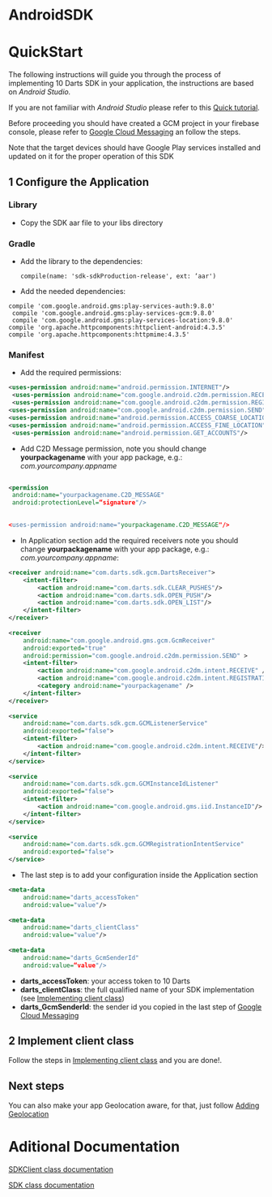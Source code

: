 # AndroidSDK

# QuickStart

The following instructions will guide you through the process of implementing 10 Darts SDK in your application, the instructions are based on _Android Studio._

If you are not familiar with _Android Studio_ please refer to this [Quick tutorial](doc/app.md).
 
Before proceeding you should have created a GCM project in your firebase console, please refer to [Google Cloud Messaging](doc/gcm.md) an follow the steps.

Note that the target devices should have Google Play services installed and updated on it for the proper operation of this SDK

## 1 Configure the Application
### Library
* Copy the SDK aar file to your libs directory
### Gradle
* Add the library to the dependencies:

    `compile(name: 'sdk-sdkProduction-release', ext: ‘aar')`

* Add the needed dependencies:

~~~
compile 'com.google.android.gms:play-services-auth:9.8.0'
 compile 'com.google.android.gms:play-services-gcm:9.8.0'
 compile 'com.google.android.gms:play-services-location:9.8.0' 
compile 'org.apache.httpcomponents:httpclient-android:4.3.5' 
compile 'org.apache.httpcomponents:httpmime:4.3.5'
~~~

### Manifest

* Add the required permissions:
~~~XML
<uses-permission android:name="android.permission.INTERNET"/>
 <uses-permission android:name="com.google.android.c2dm.permission.RECEIVE"/>
 <uses-permission android:name="com.google.android.c2dm.permission.REGISTER"/> 
<uses-permission android:name="com.google.android.c2dm.permission.SEND"/> 
<uses-permission android:name="android.permission.ACCESS_COARSE_LOCATION"/> 
<uses-permission android:name="android.permission.ACCESS_FINE_LOCATION"/>
 <uses-permission android:name="android.permission.GET_ACCOUNTS"/>
~~~

* Add C2D Message permission, note  you should change **yourpackagename** with your app package, e.g.: _com.yourcompany.appname_
~~~XML

<permission
 android:name="yourpackagename.C2D_MESSAGE"
 android:protectionLevel=“signature"/>

 
<uses-permission android:name="yourpackagename.C2D_MESSAGE"/>

~~~

* In Application section add the required receivers note  you should change **yourpackagename** with your app package, e.g.: _com.yourcompany.appname_:

~~~XML
<receiver android:name="com.darts.sdk.gcm.DartsReceiver">
    <intent-filter>
        <action android:name="com.darts.sdk.CLEAR_PUSHES"/>
        <action android:name="com.darts.sdk.OPEN_PUSH"/>
        <action android:name="com.darts.sdk.OPEN_LIST"/>
    </intent-filter>
</receiver>
    
<receiver
    android:name="com.google.android.gms.gcm.GcmReceiver"
    android:exported="true"
    android:permission="com.google.android.c2dm.permission.SEND" >
    <intent-filter>
        <action android:name="com.google.android.c2dm.intent.RECEIVE" />
        <action android:name="com.google.android.c2dm.intent.REGISTRATION" />
        <category android:name="yourpackagename" />
    </intent-filter>
</receiver>
    
<service
    android:name="com.darts.sdk.gcm.GCMListenerService"
    android:exported="false">
    <intent-filter>
        <action android:name="com.google.android.c2dm.intent.RECEIVE"/>
    </intent-filter>
</service>
    
<service
    android:name="com.darts.sdk.gcm.GCMInstanceIdListener"
    android:exported="false">
    <intent-filter>
        <action android:name="com.google.android.gms.iid.InstanceID"/>
    </intent-filter>
</service>
    
<service
    android:name="com.darts.sdk.gcm.GCMRegistrationIntentService"
    android:exported="false">
</service>
~~~

* The last step is to add your configuration inside the Application section
~~~XML
<meta-data
    android:name="darts_accessToken"
    android:value="value"/>
    
<meta-data
    android:name="darts_clientClass"
    android:value="value"/>
    
<meta-data
    android:name="darts_GcmSenderId"
    android:value=“value"/>
~~~

  * **darts_accessToken**: your access token to 10 Darts
  * **darts_clientClass**: the full qualified name of your SDK implementation (see [Implementing client class](doc/client.md))
  * **darts_GcmSenderId**: the sender id  you copied in the last step of  [Google Cloud Messaging](doc/gcm.md)


## 2 Implement client class
Follow the steps in [Implementing client class](doc/client.md) and you are done!.

## Next steps
You can also make your app Geolocation aware, for that, just follow [Adding Geolocation](doc/geolocation.md)



# Aditional Documentation

[SDKClient class documentation](src/main/java/com/darts/sdk/client/README.md)

[SDK class documentation](src/main/java/com/darts/sdk/README.md) 
